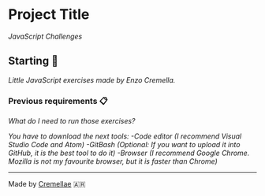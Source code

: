 # Project Title

_JavaScript Challenges_

## Starting 🚀

_Little JavaScript exercises made by Enzo Cremella._

### Previous requirements 📋

_What do I need to run those exercises?_

_You have to download the next tools:_
_-Code editor (I recommend Visual Studio Code and Atom)_
_-GitBash (Optional: If you want to upload it into GitHub, it is the best tool to do it)_
_-Browser (I recommend Google Chrome. Mozilla is not my favourite browser, but it is faster than Chrome)_

---
Made by [Cremellae](https://github.com/cremellae) 🇦🇷